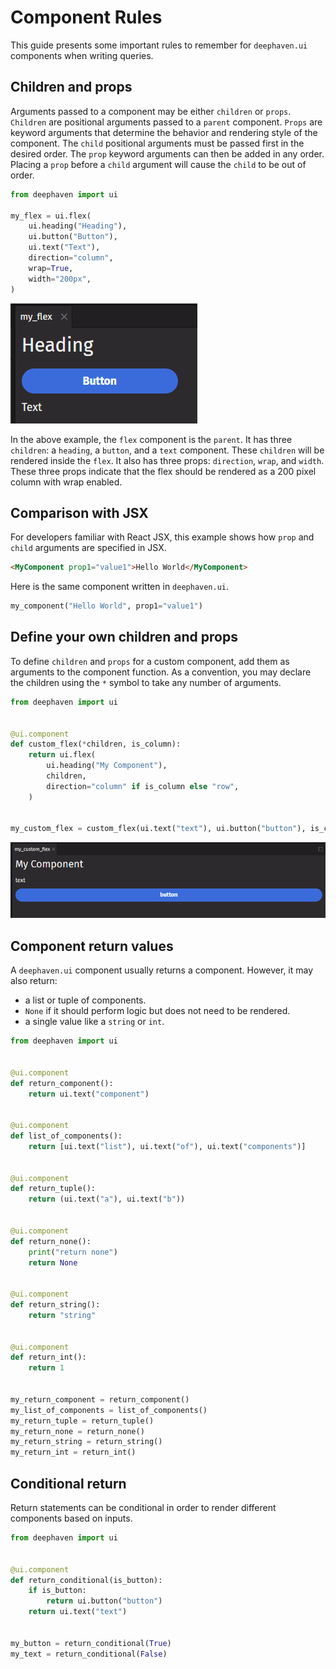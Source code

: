 # Component Rules

This guide presents some important rules to remember for `deephaven.ui` components when writing queries.

## Children and props

Arguments passed to a component may be either `children` or `props`. `Children` are positional arguments passed to a `parent` component. `Props` are keyword arguments that determine the behavior and rendering style of the component. The `child` positional arguments must be passed first in the desired order. The `prop` keyword arguments can then be added in any order. Placing a `prop` before a `child` argument will cause the `child` to be out of order.

```python
from deephaven import ui

my_flex = ui.flex(
    ui.heading("Heading"),
    ui.button("Button"),
    ui.text("Text"),
    direction="column",
    wrap=True,
    width="200px",
)
```

![Children and props](../_assets/component_rules_1.png)

In the above example, the `flex` component is the `parent`. It has three `children`: a `heading`, a `button`, and a `text` component. These `children` will be rendered inside the `flex`. It also has three props: `direction`, `wrap`, and `width`. These three props indicate that the flex should be rendered as a 200 pixel column with wrap enabled.

## Comparison with JSX

For developers familiar with React JSX, this example shows how `prop` and `child` arguments are specified in JSX.

```html
<MyComponent prop1="value1">Hello World</MyComponent>
```

Here is the same component written in `deephaven.ui`.

```python
my_component("Hello World", prop1="value1")
```

## Define your own children and props

To define `children` and `props` for a custom component, add them as arguments to the component function. As a convention, you may declare the children using the `*` symbol to take any number of arguments.

```python
from deephaven import ui


@ui.component
def custom_flex(*children, is_column):
    return ui.flex(
        ui.heading("My Component"),
        children,
        direction="column" if is_column else "row",
    )


my_custom_flex = custom_flex(ui.text("text"), ui.button("button"), is_column=True)
```

![Define your own children and props](../_assets/component_rules_2.png)

## Component return values

A `deephaven.ui` component usually returns a component. However, it may also return:

- a list or tuple of components.
- `None` if it should perform logic but does not need to be rendered.
- a single value like a `string` or `int`.

```python
from deephaven import ui


@ui.component
def return_component():
    return ui.text("component")


@ui.component
def list_of_components():
    return [ui.text("list"), ui.text("of"), ui.text("components")]


@ui.component
def return_tuple():
    return (ui.text("a"), ui.text("b"))


@ui.component
def return_none():
    print("return none")
    return None


@ui.component
def return_string():
    return "string"


@ui.component
def return_int():
    return 1


my_return_component = return_component()
my_list_of_components = list_of_components()
my_return_tuple = return_tuple()
my_return_none = return_none()
my_return_string = return_string()
my_return_int = return_int()
```

## Conditional return

Return statements can be conditional in order to render different components based on inputs.

```python
from deephaven import ui


@ui.component
def return_conditional(is_button):
    if is_button:
        return ui.button("button")
    return ui.text("text")


my_button = return_conditional(True)
my_text = return_conditional(False)
```
